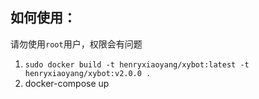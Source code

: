 ## 如何使用：

请勿使用`root`用户，权限会有问题

1. ```sudo docker build -t henryxiaoyang/xybot:latest -t henryxiaoyang/xybot:v2.0.0 .```
2. docker-compose up